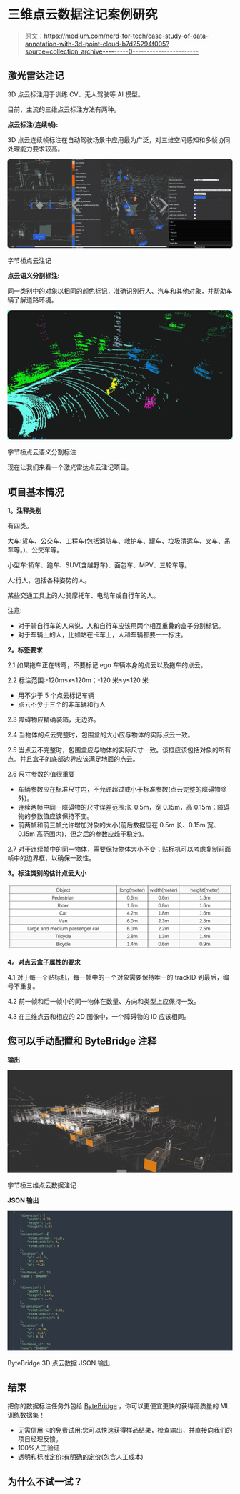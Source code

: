# 三维点云数据注记案例研究

> 原文：<https://medium.com/nerd-for-tech/case-study-of-data-annotation-with-3d-point-cloud-b7d25294f005?source=collection_archive---------0----------------------->

## 激光雷达注记

3D 点云标注用于训练 CV、无人驾驶等 AI 模型。

目前，主流的三维点云标注方法有两种。

**点云标注(连续帧):**

3D 点云连续帧标注在自动驾驶场景中应用最为广泛，对三维空间感知和多帧协同处理能力要求较高。

![](img/b0ea8c77e0df3c392384f12e5fb4b259.png)

字节桥点云注记

**点云语义分割标注:**

同一类别中的对象以相同的颜色标记，准确识别行人、汽车和其他对象，并帮助车辆了解道路环境。

![](img/ecfbf363e66f5a325797add610ad98b8.png)

字节桥点云语义分割标注

现在让我们来看一个激光雷达点云注记项目。

## **项目基本情况**

**1。注释类别**

有四类。

大车:货车、公交车、工程车(包括消防车、救护车、罐车、垃圾清运车、叉车、吊车等。)、公交车等。

小型车:轿车、跑车、SUV(含越野车)、面包车、MPV、三轮车等。

人:行人，包括各种姿势的人。

某些交通工具上的人:骑摩托车、电动车或自行车的人。

注意:

*   对于骑自行车的人来说，人和自行车应该用两个相互重叠的盒子分别标记。
*   对于车辆上的人，比如站在卡车上，人和车辆都要一一标注。

**2。标签要求**

2.1 如果拖车正在转弯，不要标记 ego 车辆本身的点云以及拖车的点云。

2.2 标注范围:-120m≤x≤120m；-120 米≤y≤120 米

*   用不少于 5 个点云标记车辆
*   点云不少于三个的非车辆和行人

2.3 障碍物应精确装箱，无边界。

2.4 当物体的点云完整时，包围盒的大小应与物体的实际点云一致。

2.5 当点云不完整时，包围盒应与物体的实际尺寸一致。该框应该包括对象的所有点。并且盒子的底部边界应该满足地面的点云。

2.6 尺寸参数的值很重要

*   车辆参数应在标准尺寸内，不允许超过或小于标准参数(点云完整的障碍物除外)。
*   连续两帧中同一障碍物的尺寸误差范围:长 0.5m，宽 0.15m，高 0.15m；障碍物的参数值应该保持不变。
*   前两帧和前三帧允许增加对象的大小(前后数据应在 0.5m 长、0.15m 宽、0.15m 高范围内)，但之后的参数应趋于稳定)。

2.7 对于连续帧中的同一物体，需要保持物体大小不变；贴标机可以考虑复制前面帧中的边界框，以确保一致性。

**3。标注类别的估计点云大小**

![](img/cb2de699d7499e63c64961bc2312ca57.png)

**4。对点云盒子属性的要求**

4.1 对于每一个贴标机，每一帧中的一个对象需要保持唯一的 trackID 到最后，编号不重复。

4.2 前一帧和后一帧中的同一物体在数量、方向和类型上应保持一致。

4.3 在三维点云和相应的 2D 图像中，一个障碍物的 ID 应该相同。

## 您可以手动配置和 ByteBridge 注释

**输出**

![](img/607c67010b4bf9e972d2c717abfb3a9e.png)

字节桥三维点云数据注记

**JSON 输出**

![](img/6adc3497a20bdd6c704dbf8f99814d71.png)

ByteBridge 3D 点云数据 JSON 输出

## 结束

把你的数据标注任务外包给 [ByteBridge](https://tinyurl.com/ed5b2t72) ，你可以更便宜更快的获得高质量的 ML 训练数据集！

*   无需信用卡的免费试用:您可以快速获得样品结果，检查输出，并直接向我们的项目经理反馈。
*   100%人工验证
*   透明和标准定价:[有明确的定价](https://www.bytebridge.io/#/?module=price)(包含人工成本)

## 为什么不试一试？